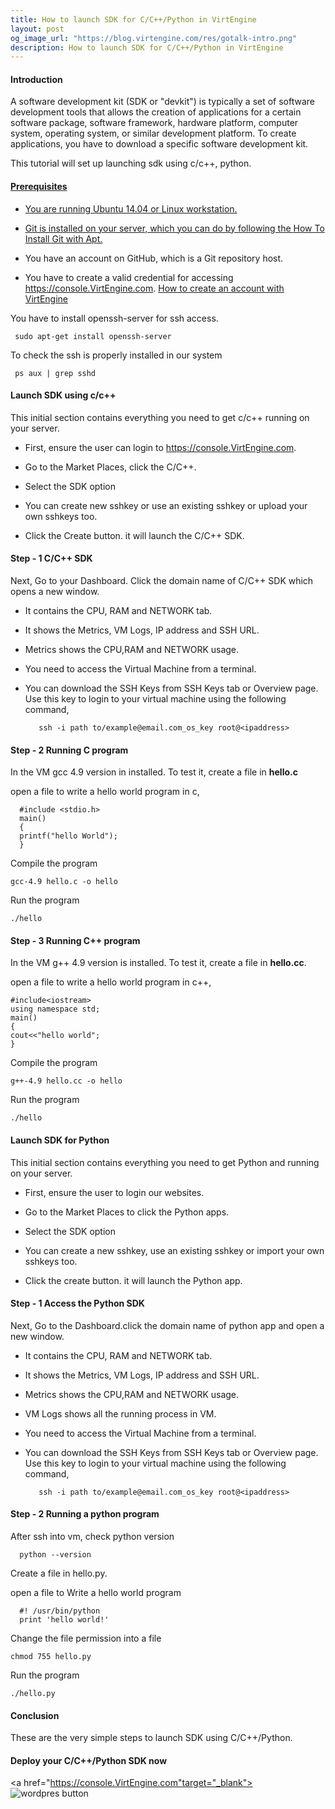 ```yaml
---
title: How to launch SDK for C/C++/Python in VirtEngine
layout: post
og_image_url: "https://blog.virtengine.com/res/gotalk-intro.png"
description: How to launch SDK for C/C++/Python in VirtEngine
---
```


#### Introduction
  A software development kit (SDK or "devkit") is typically a set of software development tools that allows the creation of applications for a certain software package, software framework, hardware platform, computer system, operating system, or similar development platform.
  To create applications, you have to download a specific software development kit.

 This tutorial will set up launching sdk using c/c++, python.

 <a href="https://console.VirtEngine.com" target="_blank">
 

#### Prerequisites

* You are running Ubuntu 14.04 or Linux workstation.

* Git is installed on your server, which you can do by following the [How To Install Git with Apt.](https://www.digitalocean.com/community/tutorials/how-to-install-git-on-ubuntu-14-04)

* You have an account on GitHub, which is a Git repository host.

* You have to create a valid credential for accessing https://console.VirtEngine.com. [How to create an account with VirtEngine](https://blog.virtengine.com/2016/05/27/how-to-launch-ubuntu/)


You have to install openssh-server for ssh access.

     sudo apt-get install openssh-server

To check the ssh is properly installed in our system

     ps aux | grep sshd

#### Launch SDK using c/c++

This initial section contains everything you need to get c/c++ running on your server.

* First, ensure the user can login to https://console.VirtEngine.com.

* Go to the Market Places, click the C/C++.

* Select the SDK option

* You can create new sshkey or use an existing sshkey or upload your own sshkeys too.

* Click the Create button. it will launch the C/C++ SDK.

#### Step - 1  C/C++ SDK
Next, Go to your  Dashboard. Click the domain name of C/C++ SDK which opens a new window.

* It contains the CPU, RAM and NETWORK tab.

* It shows the Metrics, VM Logs, IP address and SSH URL.

* Metrics shows the CPU,RAM and NETWORK usage.

* You need to access the Virtual Machine from a terminal.

* You can download the SSH Keys from SSH Keys tab or Overview page. Use this key to login to your virtual machine using the following command,


         ssh -i path to/example@email.com_os_key root@<ipaddress>

#### Step - 2 Running C program

 In the VM gcc 4.9 version in installed. To test it, create a file in **hello.c**

 open a file to write a hello world program in c,

      #include <stdio.h>
      main()
      {
      printf("hello World");
      }

Compile the program

    gcc-4.9 hello.c -o hello
 Run the program

    ./hello


#### Step - 3 Running C++ program  

  In the VM g++ 4.9 version is installed. To test it, create a file in **hello.cc**.

  open a file to write a hello world program in c++,

    #include<iostream>
    using namespace std;
    main()
    {
    cout<<"hello world";
    }

 Compile the program

    g++-4.9 hello.cc -o hello
 Run the program

    ./hello




#### Launch SDK for Python

This initial section contains everything you need to get Python and running on your server.

* First, ensure the user to login our websites.

* Go to the Market Places to click the Python apps.

* Select the SDK option

* You can create a new sshkey, use an existing sshkey or import your own sshkeys too.

* Click the create button. it will launch the Python app.

#### Step - 1  Access the Python SDK
Next, Go to the Dashboard.click the domain name of python app and open a new window.

* It contains the CPU, RAM and NETWORK tab.

* It shows the Metrics, VM Logs, IP address and SSH URL.

* Metrics shows the CPU,RAM and NETWORK usage.

* VM Logs shows all the running process in VM.

* You need to access the Virtual Machine from a terminal.

* You can download the SSH Keys from SSH Keys tab or Overview page. Use this key to login to your virtual machine using the following command,


         ssh -i path to/example@email.com_os_key root@<ipaddress>

#### Step - 2 Running a python program

 After ssh into vm, check python version

      python --version

 Create a file in hello.py.

 open a file to Write a hello world program

      #! /usr/bin/python
      print 'hello world!'

Change the file permission into a file

    chmod 755 hello.py

 Run the program

    ./hello.py


#### Conclusion

These are the very simple steps to launch SDK  using C/C++/Python.

#### Deploy your C/C++/Python SDK now

<a href="https://console.VirtEngine.com"target="_blank">
<img src="#" alt="wordpres button" />
